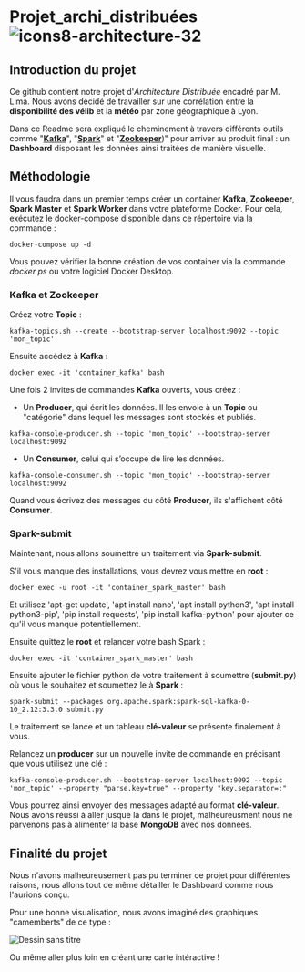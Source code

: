 # Projet_archi_distribuées ![icons8-architecture-32](https://user-images.githubusercontent.com/91553182/230304758-6aa48d7a-aa54-450c-9e4d-6a8a2dd910a0.png)

## Introduction du projet

Ce github contient notre projet d'*Architecture Distribuée* encadré par M. Lima. Nous avons décidé de travailler sur une corrélation entre la **disponibilité des vélib** et la **météo** par zone géographique à Lyon.

Dans ce Readme sera expliqué le cheminement à travers différents outils comme "[**Kafka**](https://kafka.apache.org/)", "[**Spark**](https://spark.apache.org/)" et "[**Zookeeper**](https://zookeeper.apache.org/))" pour arriver au produit final : un **Dashboard** disposant les données ainsi traitées de manière visuelle.


## Méthodologie

Il vous faudra dans un premier temps créer un container **Kafka**, **Zookeeper**, **Spark Master** et **Spark Worker** dans votre plateforme Docker. Pour cela, exécutez le docker-compose disponible dans ce répertoire via la commande :
```
docker-compose up -d
```

Vous pouvez vérifier la bonne création de vos container via la commande *docker ps* ou votre logiciel Docker Desktop.


### Kafka et Zookeeper

Créez votre **Topic** :
```
kafka-topics.sh --create --bootstrap-server localhost:9092 --topic 'mon_topic'
```

Ensuite accédez à **Kafka** :
```
docker exec -it 'container_kafka' bash
```

Une fois 2 invites de commandes **Kafka** ouverts, vous créez :

  - Un **Producer**, qui écrit les données. Il les envoie à un **Topic** ou "catégorie" dans lequel les messages sont stockés et publiés.
```
kafka-console-producer.sh --topic 'mon_topic' --bootstrap-server localhost:9092
```

  - Un **Consumer**, celui qui s’occupe de lire les données.
```
kafka-console-consumer.sh --topic 'mon_topic' --bootstrap-server localhost:9092
```

Quand vous écrivez des messages du côté **Producer**, ils s'affichent côté **Consumer**. 

### Spark-submit
Maintenant, nous allons soumettre un traitement via **Spark-submit**.

S'il vous manque des installations, vous devrez vous mettre en **root** :
```
docker exec -u root -it 'container_spark_master' bash
```
Et utilisez 'apt-get update', 'apt install nano', 'apt install python3', 'apt install  python3-pip', 'pip install requests', 'pip install kafka-python' pour ajouter ce qu'il vous manque potentiellement.

Ensuite quittez le **root** et relancer votre bash Spark :
```
docker exec -it 'container_spark_master' bash
```

Ensuite ajouter le fichier python de votre traitement à soumettre (**submit.py**) où vous le souhaitez et soumettez le à **Spark** :
```
spark-submit --packages org.apache.spark:spark-sql-kafka-0-10_2.12:3.3.0 submit.py
```

Le traitement se lance et un tableau **clé-valeur** se présente finalement à vous.

Relancez un **producer** sur un nouvelle invite de commande en précisant que vous utilisez une clé :
```
kafka-console-producer.sh --bootstrap-server localhost:9092 --topic 'mon_topic' --property "parse.key=true" --property "key.separator=:"
```

Vous pourrez ainsi envoyer des messages adapté au format **clé-valeur**.
Nous avons réussi à aller jusque là dans le projet, malheureusment nous ne parvenons pas à alimenter la base **MongoDB** avec nos données.


## Finalité du projet
Nous n'avons malheureusement pas pu terminer ce projet pour différentes raisons, nous allons tout de même détailler le Dashboard comme nous l'aurions conçu.

Pour une bonne visualisation, nous avons imaginé des graphiques "camemberts" de ce type :

![Dessin sans titre](https://user-images.githubusercontent.com/91553182/230186369-bc1eb2ac-fa3c-4f74-b53c-95c59cc7c93a.png)

Ou même aller plus loin en créant une carte intéractive !
